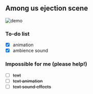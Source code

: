 ﻿## Among us ejection scene
![demo](https://s3.us-west-2.amazonaws.com/secure.notion-static.com/e1484386-8f2c-4f70-bc99-59374199a78d/ezgif.com-video-to-gif%281%29.gif?X-Amz-Algorithm=AWS4-HMAC-SHA256&X-Amz-Credential=AKIAT73L2G45O3KS52Y5%2F20201015%2Fus-west-2%2Fs3%2Faws4_request&X-Amz-Date=20201015T192915Z&X-Amz-Expires=86400&X-Amz-Signature=212b6ad06958a939601463c3df35130ebdd31f11d53a0dfcd4c3570748a6dcdc&X-Amz-SignedHeaders=host&response-content-disposition=filename%20%3D%22ezgif.com-video-to-gif%281%29.gif%22)
### To-do list
 - [x] animation
 - [x] ambience sound

 ### Impossible for me (please help!)
 - [ ] ~~text~~
 - [ ] ~~text animation~~
 - [ ] ~~text sound effects~~
